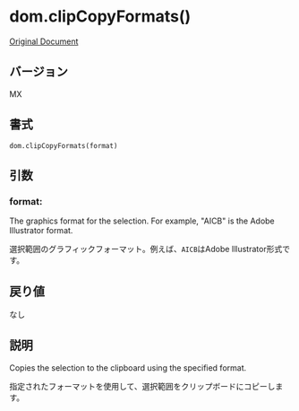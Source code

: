 # dom.clipCopyFormats()

[Original Document](http://help.adobe.com/en_US/fireworks/cs/extend/WS5b3ccc516d4fbf351e63e3d1183c94856c-7ee1.html)

## バージョン

MX

## 書式

```
dom.clipCopyFormats(format)
```

## 引数

### format:

The graphics format for the selection. For example, "AICB" is the Adobe Illustrator format.

選択範囲のグラフィックフォーマット。例えば、```AICB```はAdobe Illustrator形式です。

## 戻り値

なし

## 説明

Copies the selection to the clipboard using the specified format.

指定されたフォーマットを使用して、選択範囲をクリップボードにコピーします。